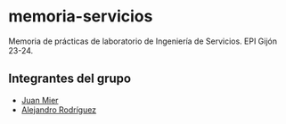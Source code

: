 # memoria-servicios
Memoria de prácticas de laboratorio de Ingeniería de Servicios. EPI Gijón 23-24.

## Integrantes del grupo
- [Juan Mier](https://github.com/miermontoto)
- [Alejandro Rodríguez](https://github.com/alexZeLoCO)
